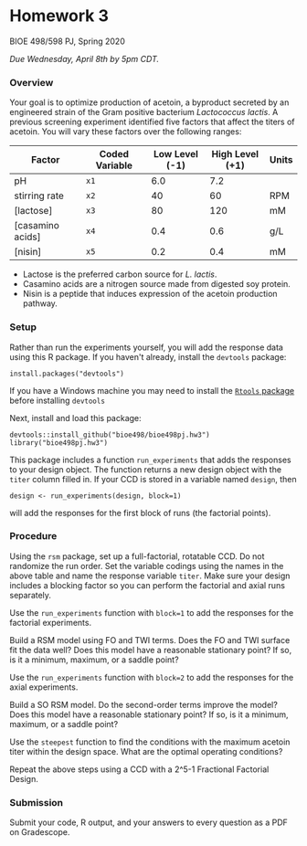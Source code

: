 # Homework 3
BIOE 498/598 PJ, Spring 2020

*Due Wednesday, April 8th by 5pm CDT.*

### Overview

Your goal is to optimize production of acetoin, a byproduct secreted by an
engineered strain of the Gram
positive bacterium *Lactococcus lactis*. A previous screening experiment
identified five factors that affect the titers of acetoin. You will vary these
factors over the following ranges:

Factor | Coded Variable | Low Level (-1) | High Level (+1) | Units
-------|----------------|----------------|-----------------|------
pH  | `x1`   |  6.0 |  7.2 |
stirring rate  | `x2`  | 40  | 60  | RPM
[lactose]  | `x3` | 80  | 120  | mM
[casamino acids]  |  `x4` | 0.4  | 0.6  | g/L
[nisin]  | `x5`  | 0.2  | 0.4  | mM

 * Lactose is the preferred carbon source for *L. lactis*.
 * Casamino acids are a nitrogen source made from digested soy protein.
 * Nisin is a peptide that induces expression of the acetoin production pathway.

### Setup

Rather than run the experiments yourself, you will add the response data
using this R package. If you haven't already, install the `devtools` package:

```{r}
install.packages("devtools")
```
If you have a Windows machine you may need to install the [`Rtools` package](https://cran.r-project.org/bin/windows/Rtools/)
before installing `devtools`

Next, install and load this package:

```{r}
devtools::install_github("bioe498/bioe498pj.hw3")
library("bioe498pj.hw3")
```

This package includes a function `run_experiments` that adds the responses
to your design object. The function returns a new design object with the
`titer` column filled in. If your CCD is stored in a variable named `design`, then
```{r}
design <- run_experiments(design, block=1)
```
will add the responses for the first block of runs (the factorial points).

### Procedure

Using the `rsm` package, set up a full-factorial, rotatable CCD.
Do not randomize the run order. Set the variable codings using the names in
the above table and name the response variable `titer`. Make sure your
design includes a blocking factor so you can perform the factorial and axial
runs separately.

Use the `run_experiments` function with `block=1` to add the responses for the
factorial experiments.

Build a RSM model using FO and TWI terms. Does the FO and TWI surface fit the
data well? Does this model have a reasonable stationary point? If so, is it
a minimum, maximum, or a saddle point?

Use the `run_experiments` function with `block=2` to add the responses for the
axial experiments.

Build a SO RSM model. Do the second-order terms improve the model?
Does this model have a reasonable stationary point? If so, is it
a minimum, maximum, or a saddle point?

Use the `steepest` function to find the conditions with the maximum acetoin titer
within the design space. What are the optimal operating conditions?

Repeat the above steps using a CCD with a 2^5-1 Fractional Factorial Design.

### Submission

Submit your code, R output, and your answers to every question as a PDF on Gradescope.

